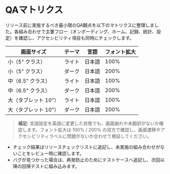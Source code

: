 # QAマトリクス

リリース前に実施するべき最小限のQA観点を以下のマトリクスに整理しました。各組み合わせで主要フロー（オンボーディング、ホーム、記録、統計、設定）を確認し、アクセシビリティ項目も同時にチェックします。

| 画面サイズ | テーマ | 言語 | フォント拡大 |
|-------------|--------|------|--------------|
| 小（5" クラス） | ライト | 日本語 | 100% |
| 小（5" クラス） | ダーク | 日本語 | 200% |
| 中（6.5" クラス） | ライト | 日本語 | 100% |
| 中（6.5" クラス） | ダーク | 日本語 | 200% |
| 大（タブレット 10"） | ライト | 日本語 | 100% |
| 大（タブレット 10"） | ダーク | 日本語 | 200% |

> **補足:** 言語設定を英語に変更した状態でも、画面崩れや未翻訳がないか確認します。フォント拡大は 100% / 200% の双方で確認し、画面遷移やアクセシビリティラベルに問題がないか合わせて検証してください。

- チェック結果はリリースチェックリストに追記し、未実施の組み合わせがないことをレビュー時に確認します。
- バグが見つかった場合は、再発防止のためにテストケースへ追記し、次回以降の回帰テストに組み込みます。
